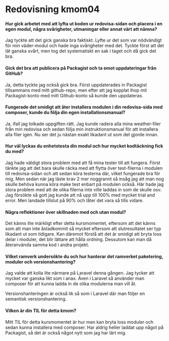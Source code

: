 ---
---
Redovisning kmom04
=========================

#### Hur gick arbetet med att lyfta ut koden ur redovisa-sidan och placera i en egen modul, några svårigheter, utmaningar eller annat värt att nämna?

Jag tyckte att det gick ganska bra faktiskt. Lyfte ur det som var nödvändigt för min väder-modul och hade inga svårigheter med det. Tyckte först att det lät ganska svårt, men tog det systematiskt en sak i taget och då gick det bra.

#### Gick det bra att publicera på Packagist och ta emot uppdateringar från GitHub?

Ja, detta tyckte jag också gick bra. Först uppdaterades in Packagist tillsammans med mitt github-repo, men efter att jag kopplat ihop mit Packagist-konto med mitt Github-konto så kunde den uppdateras.

#### Fungerade det smidigt att åter installera modulen i din redovisa-sida med composer, kunde du följa din egen installationsmanual?

Ja, ifall jag tolkade uppgiften rätt. Jag kunde radera alla mina weather-filer från min redovisa och sedan följa min instruktionsmanual för att installera alla filer igen. Nu ser det ju nästan exakt likadant ut som det gjorde innan.

#### Hur väl lyckas du enhetstesta din modul och hur mycket kodtäckning fick du med?

Jag hade väldigt stora problem med att få mina tester till att fungera. Först tänkte jag att det bara skulle räcka med att flytta över test-filerna i modulen till redovisa-sidan och att sedan köra testerna där, vilket fungerade bra för mig. Men sedan när jag läste krav 2 mer noggrannt så insåg jag att man nog skulle behöva kunna köra make test enbart på modulen också. Här hade jag stora problem med att de olika filerna inte ville laddas in som de skulle osv. Jag försökte så gott jag kunde att nå upp till 100% med mycket trial and error. Men landade tillslut på 90% och låter det vara så tills vidare. 

#### Några reflektioner över skillnaden med och utan modul?

Det känns lite märkligt efter detta kursmomentet, eftersom att det känns som att man inte åstadkommit så mycket eftersom att slutresultatet ser typ likadant ut som tidigare. Kan däremot förstå att det är smidigt att bryta loss delar i moduler, det blir lättare att hålla ordning. Dessutom kan man då återanvända samma kod i andra projekt.

#### Vilket ramverk undersökte du och hur hanterar det ramverket paketering, moduler och versionshantering?

Jag valde att kolla lite närmare på Laravel denna gången. Jag tycker att mycket var ganska likt som i anax. Även i Laravel så använder man composer för att kunna ladda in de olika modulerna man vill åt.</br>

Versionshanteringen är också lik så som i Laravel där man följer en semantisk versionshantering.

#### Vilken är din TIL för detta kmom?
Mitt TIL för detta kursmomentet är hur man kan bryta loss moduler och sedan kunna installera med composer. Har aldrig heller laddat upp något på Packagist, så det är också något nytt som jag har lärt mig.
